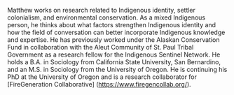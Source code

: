 
Matthew works on research related to Indigenous identity, settler colonialism, and environmental conservation. As a mixed Indigenous person, he thinks about what factors strengthen Indigenous identity and how the field of conversation can better incorporate Indigenous knowledge and expertise. He has previously worked under the Alaskan Conservation Fund in collaboration with the Aleut Community of St. Paul Tribal Government as a research fellow for the Indigenous Sentinel Network. He holds a B.A. in Sociology from California State University, San Bernardino, and an M.S. in Sociology from the University of Oregon. He is continuing his PhD at the University of Oregon and is a research collaborator for [FireGeneration Collaborative] (https://www.firegencollab.org/).
